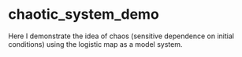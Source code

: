 # chaotic_system_demo
Here I demonstrate the idea of chaos (sensitive dependence on initial conditions) using the logistic map as a model system.
